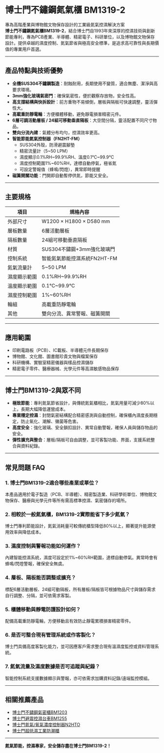 # 博士門不鏽鋼氮氣櫃 BM1319-2

專為高階產業與博物館文物保存設計的工業級氮氣控濕解決方案  
**博士門不鏽鋼氮氣櫃BM1319-2**，結合博士門自1993年來深厚的控濕技術與創新節能專利，專為PCB產業、半導體、精密電子、科研單位，以及博物館文物保存設計。提供卓越的濕度控制、氮氣節省與極高安全標準，是追求高可靠性與長期價值的專業用戶首選。

---

## 產品特點與技術優勢

- **全機SUS304不鏽鋼製造**：耐蝕耐用，長期使用不變質，適合無塵、潔淨與高要求環境。
- **3mm強化玻璃氣密門**：確保氣密性，便於觀察存放物，安全性高。
- **高支撐結構與快拆設計**：前方重物不易傾倒，層板與隔板可快速調整，靈活彈性大。
- **高載重防靜電輪**：方便櫃體移動，避免靜電損害精密元件。
- **6層可調活動層板 / 24組可移動垂直隔板**：大空間分隔，靈活配置不同尺寸物品。
- **雙向分流內建**：氣體分布均勻，控濕效率更高。
- **智能節能氮氣控制器（FN2HT-FM）**  
  - SUS304外殼，防滑避震腳墊
  - 精密流量計（5~50 LPM）
  - 濕度顯示0.1%RH~99.9%RH、溫度0.1℃~99.9℃
  - 濕度控制範圍1%~60%RH，達標自動停氣，極省氮
  - 可設定警報值（蜂鳴/閃燈），異常即時提醒
- **磁簧開關功能**：門開即自動暫停供氮，節能又安全。

---

## 主要規格

| 項目           | 規格內容                      |
|----------------|------------------------------|
| 外部尺寸       | W1200 × H1800 × D580 mm      |
| 層板數量       | 6層活動層板                  |
| 隔板數量       | 24組可移動垂直隔板           |
| 材質           | SUS304不鏽鋼+3mm強化玻璃門   |
| 控制系統       | 智能氮氣節能控濕系統FN2HT-FM  |
| 氮氣流量計     | 5~50 LPM                     |
| 濕度顯示範圍   | 0.1%RH~99.9%RH                |
| 溫度顯示範圍   | 0.1℃~99.9℃                   |
| 濕度控制範圍   | 1%~60%RH                      |
| 輪組           | 高載重防靜電輪                |
| 其他           | 雙向分流、異常警報、磁簧開關  |

---

## 應用範圍

- 印刷電路板（PCB）、IC載板、半導體元件長期保存
- 博物館、文化館、圖書館珍貴文物與檔案保存
- 科研機構、實驗室精密儀器與樣品控濕儲存
- 精密電子零件、醫療器械、光學元件等高濕敏感物品保存

---

## 博士門BM1319-2與眾不同

- **極致節能**：專利氮氣節省設計，與傳統氮氣櫃相比，氮氣用量可減少80%以上，長期大幅降低運營成本。
- **專業穩定控濕**：封閉氣密結構配合精密感測與自動控制，確保櫃內濕度長期穩定，防止氧化、潮解、黴菌等危害。
- **高度安全**：強化玻璃、安全鎖扣設計、異常自動警報，確保人員與儲存物品的安全。
- **彈性擴充與整合**：層板/隔板可自由調整，並可客製功能、界面，支援系統整合與資料紀錄。

---

## 常見問題 FAQ

### 1. 博士門BM1319-2適合哪些產業或單位？
本產品適用於電子製造（PCB、半導體）、精密製造業、科研學術單位、博物館文物保存、醫療與光學元件等所有需高標準控濕、氣密儲存的場所。

### 2. 相較於一般氮氣櫃，BM1319-2實際能省下多少氮氣？
博士門專利節能設計，氮氣消耗量可較傳統櫃型降低80%以上，顯著提升能源使用效率與降低成本。

### 3. 濕度控制與警報功能如何運作？
內建智能控濕系統，濕度可設定於1%~60%RH範圍，達標自動停氣。異常時會有蜂鳴/閃燈警報，確保安全無虞。

### 4. 層板、隔板能否調整或擴充？
標配6層活動層板、24組可動隔板，所有層板/隔板皆可根據物品尺寸與儲存需求自行調整、分隔，並可依需求客製。

### 5. 櫃體移動與靜電防護設計如何？
配備高載重防靜電輪，方便移動且有效防止靜電累積損害精密零件。

### 6. 是否可整合現有管理系統或作客製化？
博士門具備高度客製化能力，並可因應客戶需求整合現有溫濕度監控或資料管理系統。

### 7. 氮氣流量及濕度數據是否可追蹤與紀錄？
智能控制系統支援數據顯示與警報，亦可依需求加購資料記錄/遠端監控模組。

---

## 相關推薦產品

- [博士門不鏽鋼氣密櫃BM1203](https://www.bossmen.com/product/%e5%8d%9a%e5%a3%ab%e9%96%80-%e4%b8%8d%e9%8f%bd%e9%8b%bc%e6%b0%a3%e5%af%86%e6%ab%83-bm1203/)
- [博士門避震控濕台車BM1255](#)
- [博士門氮氣/氧氣濃度控制器N2HTO](#)
- [博士門超低濕工業防潮櫃](#)

---

**氮氣節能，控濕專家，安全儲存盡在博士門BM1319-2！**